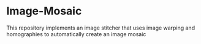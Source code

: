 # Image-Mosaic
This repository implements an image stitcher that uses image warping and homographies to automatically create an image mosaic
